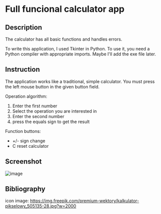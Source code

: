# Full funcional calculator app

## Description
The calculator has all basic functions and handles errors.

To write this application, I used Tkinter in Python. To use it, you need a Python compiler with appropriate imports. Maybe I'll add the exe file later.
## Instruction

The application works like a traditional, simple calculator. You must press the left mouse button in the given button field.

Operation algorithm:
1) Enter the first number
2) Select the operation you are interested in
3) Enter the second number
4) press the equals sign to get the result

Function buttons:
- +/- sign change
- C reset calculator

## Screenshot

![image](https://github.com/Helltaker1/Calculator/assets/111696215/9c8725f5-b803-4bbe-ad85-a91d9942e3ec)

## Bibliography
icon image: <https://img.freepik.com/premium-wektory/kalkulator-pikselowy_505135-28.jpg?w=2000>
